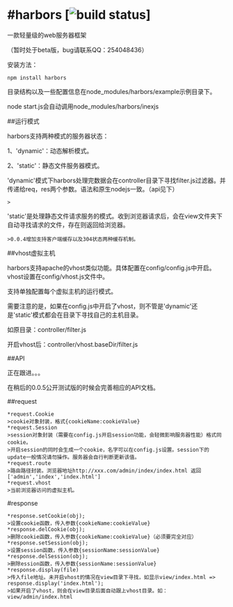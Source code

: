 #harbors [![build status](https://secure.travis-ci.org/coreyti/showdown.png)]
=======

一款轻量级的web服务器框架

（暂时处于beta版，bug请联系QQ：254048436）

安装方法：

    npm install harbors

目录结构以及一些配置信息在node_modules/harbors/example示例目录下。

node start.js会自动调用node_modules/harbors/inexjs



##运行模式

harbors支持两种模式的服务器状态：

1、'dynamic'：动态解析模式。

2、'static'：静态文件服务器模式。


'dynamic'模式下harbors处理完数据会在controller目录下寻找filter.js过滤器。并传递给req，res两个参数。语法和原生nodejs一致。（api见下）

    >

'static'是处理静态文件请求服务的模式。收到浏览器请求后，会在view文件夹下自动寻找请求的文件，存在则返回给浏览器。

    >0.0.4增加支持客户端缓存以及304状态两种缓存机制。


##vhost虚拟主机

harbors支持apache的vhost类似功能。具体配置在config/config.js中开启。vhost设置在config/vhost.js文件中。

支持单独配置每个虚拟主机的运行模式。

需要注意的是，如果在config.js中开启了vhost，则不管是'dynamic'还是'static'模式都会在目录下寻找自己的主机目录。

如原目录：controller/filter.js

开启vhost后：controller/vhost.baseDir/filter.js



##API

正在跟进。。。

在稍后的0.0.5公开测试版的时候会完善相应的API文档。

##request

    *request.Cookie
    >cookie对象封装，格式{cookieName:cookieValue}
    *request.Session
    >session对象封装（需要在config.js开启session功能，会轻微影响服务器性能）格式同cookie。
    >开启session的同时会生成一个cookie，名字可以在config.js设置。session下的update一般情况请勿操作。服务器会自行判断更新该值。
    *request.route
    >路由路径封装。浏览器地址http://xxx.com/admin/index/index.html 返回 ['admin','index','index.html']
    *request.vhost
    >当前浏览器访问的虚拟主机。

#response

    *response.setCookie(obj);
    >设置cookie函数，传入参数{cookieName:cookieValue}
    *response.delCookie(obj);
    >删除cookie函数，传入参数{cookieName:cookieValue}（必须要完全对应）
    *response.setSession(obj);
    >设置session函数，传入参数{sessionName:sessionValue}
    *response.delSession(obj);
    >删除ession函数，传入参数{sessionName:sessionValue}
    *response.display(file)
    >传入file地址。未开启vhost的情况在view目录下寻找，如显示view/index.html => response.display('index.html');
    >如果开启了vhost，则会在view目录后面自动跟上vhost目录。如：view/admin/index.html